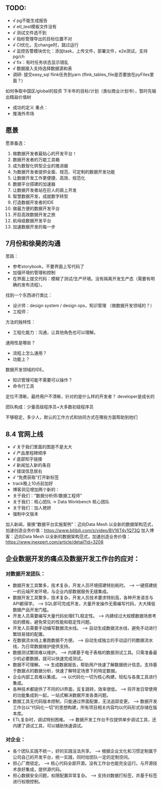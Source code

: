 ## TODO:

- √ pg不能生成报告
- √ etl_test模板文件没有
- √ 测试文件选不到
- √ 指标管理导出的目标位置不对
- √ CI优化，无change时，跳过运行
- √ 监控告警模块优化：添加task，上传文件，部署文件，e2e测试，支持pg/ch
- √ fix：有时任务状态显示错乱
- √ 数据接入支持选择数据源和表
- 调研: 提交easy_sql flink任务到yarn (flink_tables_file是否要放在pyFiles里面？)



如何争取中国区/global的投资
下半年的目标/计划（类似商业计划书），暂时先输出精益价值树
- 成功的定义
重点：
- 推海外市场


## 愿景

愿景备选：

1. 做数据开发者最贴心的开发平台！
2. 数据开发者的万能工具箱
3. 成为数智化转型企业的推进器
4. 为数据开发者提供全面、规范、可定制的数据开发功能
5. 让数据开发工作更便捷、高效、规范化
6. 数据平台搭建的加速器
7. 让数据开发者站在巨人的肩上开发
8. 智慧数据开发，成就数字转型
9. 打造数据开发者的IDE
10. 做最方便的数据开发平台
11. 开启高效数据开发之旅
12. 航母级数据开发平台
13. 加速数据开发的每一步



## 7月份和徐昊的沟通

思路：
- 参考storybook，不要界面上写代码了
- 加强环境的管理和控制
- 在界面上提交代码：模糊了测试/生产环境。没有隔离开发生产态（需要有明确的发布流程）。

找到一个东西进行类比：
- 设计师：design system / design ops，知识管理 （做数据开发领域的？）
- 工程师：

方法的独特性：
- 工程化能力：沟通，让其他角色也可以理解。


通用性是哪些？
- 流程上怎么通用？
- 功能上？

数据开发领域的IDE。

- 知识管理可能不需要可以操作？
- 命令行工具

定位不清晰，最终用户不清晰，针对的是什么样的开发者？
developer是成长的

团队构成：少量高级程序员+大多数初级程序员

不够稳定，多少人，默认的工作方式和协同方式在哪些方面帮助到他们


## 8.4 官网上线

- √ 关于我们里面的图是不是太大
- √ 产品里程碑顺序
- √ 底部知乎链接
- √ 新闻加入新的条目
- √ 错误信息居右
- √ “免费获取”打开新标签
- track晚上10点前加好
- 博客洞见增加两个新的：
- 关于我们：“数据分析师/数据工程师”
- 关于我们：核心团队 -> Data Workbench 核心团队
- 关于我们：加人艳娇
- 强制中文版本

加入新闻，替换“数据平台实施案例”：迈向Data Mesh 以全新的数据架构范式，加速创造业务价值：https://www.bilibili.com/s/video/BV16T4y1Q73Q
加入博客：迈向Data Mesh 以全新的数据架构范式，加速创造业务价值：https://www.jnexpert.com/article/detail?id=3208


## 企业数据开发的痛点及数据开发工作台的应对：

### 对数据开发团队：

- 数据开发工具繁多，技术复杂，开发人员环境搭建特别耗时。  --> 一键搭建统一的云端开发环境，与企业内部数据服务无缝集成。
- 数据开发工具繁多，技术复杂，开发人员技术要求特别高，各种开发语言与API都得学。  --> SQL即可完成开发，大量开发操作无需编写代码，大大降低数据产品开发门槛。
- 开发人员需要编写大量代码处理ETL稳定性。  --> 内建经过大规模数据场景考验的模板，避免常见的性能和稳定性问题。
- 开发人员需要手动编写数据流水线。 --> 自动生成数据流水线，避免手动进行繁琐易错的配置。
- 在数据流水线上重跑数据不方便。 --> 自动生成独立的手动运行的数据流水线，为日常数据维护提供支持。
- 数据测试繁琐难以维护。 --> 内建基于电子表格的数据测试工具。只需准备最少的必要数据，就可以快速完成测试。
- 数据不可理解。 --> 生成数据报告，帮助用户快速了解数据统计信息。支持基于数据点的数据分析，快速了解特定场景下的特定数据。
- 企业内部工具难以集成。  --> 以代码化一切为核心构建，轻松与各类工具进行集成。
- 各种技术都提供了不同的UI界面，反复跳转，效率很低。 --> 将开发日常使用的功能集成到一起，一站式解决数据开发各类问题。
- 数据工具无代码版本控制，只能通过界面配置，无法追踪变更。 --> 数据开发工作台以“代码化一切”的思想构建，所有项目相关内容均以代码形式存储在版本库。
- ETL复杂时，调试特别困难。 --> 数据开发工作台不仅提供单步调试工具，还内建了调试工具，可以辅助快速调试。

### 对企业：

- 各个团队实践不统一，好的实践没法共享。  --> 根据企业文化和习惯定制属于公司自己的开发平台，统一实践，同时给团队一定的定制空间。
- 担心厂商锁定。  --> 核心代码全部开源。没有工作台也能完全运行。与开源技术良好集成，提供源代码。
- 担心数据安全问题，权限配置异常复杂。  --> 支持对数据打标签，并基于标签进行权限控制。




